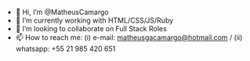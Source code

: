 - 👋 Hi, I’m @MatheusCamargo
- 🌱 I’m currently working with HTML/CSS/JS/Ruby
- 💞️ I’m looking to collaborate on Full Stack Roles
- 📫 How to reach me: (i) e-mail: matheusgacamargo@hotmail.com / (ii) whatsapp: +55 21 985 420 651

<!---
math1511/math1511 is a ✨ special ✨ repository because its `README.md` (this file) appears on your GitHub profile.
You can click the Preview link to take a look at your changes.
--->
